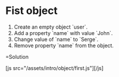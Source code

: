 
# Fist object 

<ol>
<li>Create an empty object `user`.</li>
<li>Add a property `name` with value `John`.</li>
<li>Change value of `name` to `Serge`.</li>
<li>Remove property `name` from the object.</li>
</ol>



=Solution

[js src="/assets/intro/object/first.js"][/js]


